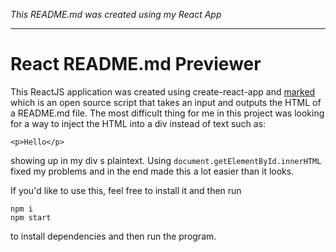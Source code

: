 _This README.md was created using my React App_

---

# React README.md Previewer

This ReactJS application was created using create-react-app and [marked](https://github.com/markedjs/marked) which is an open source script that takes an input and outputs the HTML of a README.md file. The most difficult thing for me in this project was looking for a way to inject the HTML into a div instead of text such as:

`<p>Hello</p>`

showing up in my div s plaintext. Using `document.getElementById.innerHTML` fixed my problems and in the end made this a lot easier than it looks.

If you'd like to use this, feel free to install it and then run

`npm i`  
`npm start`

to install dependencies and then run the program.
